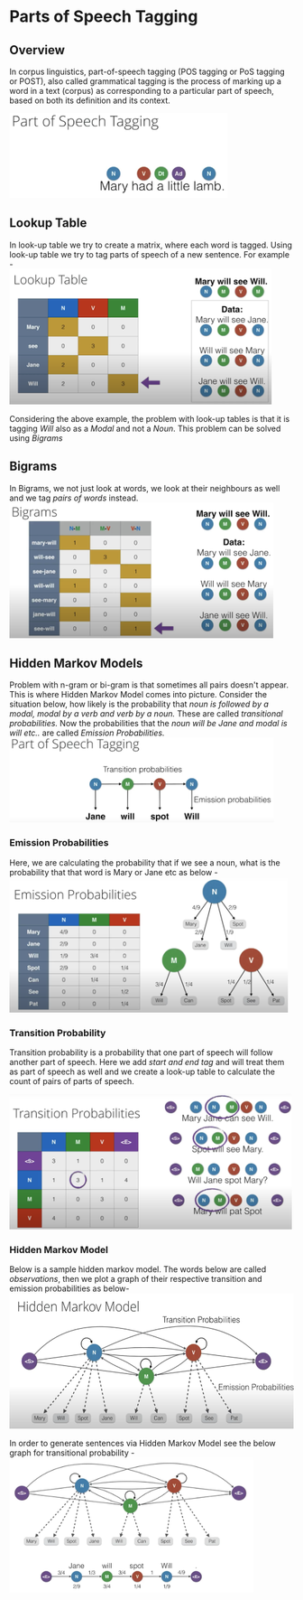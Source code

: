 # Parts of Speech Tagging

## Overview

In corpus linguistics, part-of-speech tagging (POS tagging or PoS tagging or POST), also called grammatical tagging is the process of marking up a word in a text (corpus) as corresponding to a particular part of speech, based on both its definition and its context.

<img src="./images/1. pos tagging.png" height="150"></img>

## Lookup Table

In look-up table we try to create a matrix, where each word is tagged. Using look-up table we try to tag parts of speech of a new sentence. For example - <br>
<img src="./images/2. look-up table.png" height="240"></img><br>

Considering the above example, the problem with look-up tables is that it is tagging *Will* also as a *Modal* and not a *Noun*. This problem can be solved using *Bigrams*

## Bigrams

In Bigrams, we not just look at words, we look at their neighbours as well and we tag *pairs of words* instead. <br>
<img src="./images/3. Bigrams.png" height="240"></img>

## Hidden Markov Models

Problem with n-gram or bi-gram is that sometimes all pairs doesn't appear. This is where Hidden Markov Model comes into picture. Consider the situation below, how likely is the probability that *noun is followed by a modal, modal by a verb and verb by a noun.* These are called *transitional probabilities.* Now the probabilities that the *noun will be Jane and modal is will etc..* are called *Emission Probabilities.*<br>
<img src="./images/4. ET probabilities.png" height="150"></img>


### Emission Probabilities
Here, we are calculating the probability that if we see a noun, what is the probability that that word is Mary or Jane etc as below -<br>
<img src="./images/5. Emission Probability.png" height="240"></img>

### Transition Probability
Transition probability is a probability that one part of speech will follow another part of speech. Here we add *start and end tag* and will treat them as part of speech as well and we create a look-up table to calculate the count of pairs of parts of speech.<br>
  
<img src="./images/7. Transition Probability.png" height="240"></img>

### Hidden Markov Model
Below is a sample hidden markov model. The words below are called *observations*, then we plot a graph of their respective transition and emission probabilities as below-<br>
<img src="./images/6. Hidden Markov Model.png" height="240"></img><br>

In order to generate sentences via Hidden Markov Model see the below graph for transitional probability -<br>
<img src="./images/8. Sentence generation.png" height="240"></img><br>





